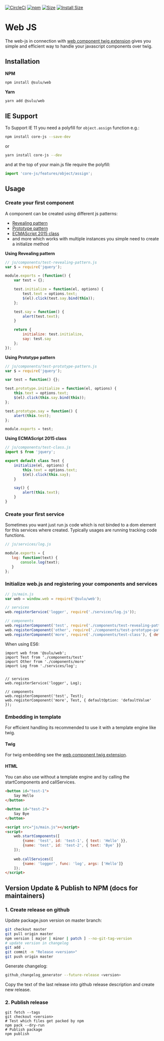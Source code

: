 [![CircleCi](https://circleci.com/gh/sulu/web-js.png?style=shield)](https://circleci.com/gh/sulu/web-js)
[![npm](https://img.shields.io/npm/v/@sulu/web.svg)](https://www.npmjs.com/package/@sulu/web)
[![Size](https://img.shields.io/github/size/sulu/web-js/packages/core/core.js.svg)](https://github.com/sulu/web-js/blob/master/packages/core/core.js)
[![Install Size](https://packagephobia.now.sh/badge?p=@sulu/web)](https://packagephobia.now.sh/result?p=@sulu/web)

# Web JS

The web-js in connection with [web component twig extension](https://github.com/sulu/web-twig)
gives you simple and efficient way to handle your javascript components over twig.

## Installation

**NPM**

```bash
npm install @sulu/web
```

**Yarn**

```bash
yarn add @sulu/web
```

## IE Support

To Support IE 11 you need a polyfill for `object.assign` function e.g.:

```bash
npm install core-js --save-dev
```

or

```bash
yarn install core-js --dev
```

and at the top of your main.js file require the polyfill:

```js
import 'core-js/features/object/assign';
```

## Usage

### Create your first component

A component can be created using different js patterns:

 - [Revealing pattern](https://addyosmani.com/resources/essentialjsdesignpatterns/book/#revealingmodulepatternjavascript)
 - [Prototype pattern](https://addyosmani.com/resources/essentialjsdesignpatterns/book/#prototypepatternjavascript)
 - [ECMAScript 2015 class](https://developer.mozilla.org/en-US/docs/Web/JavaScript/Reference/Classes)
 - and more which works with multiple instances you simple need to create a initialize method

**Using Revealing pattern**

```js
// js/components/test-revealing-pattern.js
var $ = require('jquery');

module.exports = (function() {
    var test = {};

    test.initialize = function(el, options) {
        test.text = options.text;
        $(el).click(test.say.bind(this));
    };

    test.say = function() {
        alert(test.text);
    }

    return {
        initialize: test.initialize,
        say: test.say
    };
});
```

**Using Prototype pattern**

```js
// js/components/test-prototype-pattern.js
var $ = require('jquery');

var test = function() {};

test.prototype.initialize = function(el, options) {
    this.text = options.text;
    $(el).click(this.say.bind(this));
};

test.prototype.say = function() {
    alert(this.test);
};

module.exports = test;
```

**Using ECMAScript 2015 class**

```js
// js/components/test-class.js
import $ from 'jquery';

export default class Test {
    initialize(el, options) {
        this.text = options.text;
        $(el).click(this.say);
    }

    say() {
        alert(this.text);
    }
}
```

### Create your first service

Sometimes you want just run js code which is not binded to a dom element for this services where created.
Typically usages are running tracking code functions.

```js
// js/services/log.js

module.exports = {
   log: function(text) {
       console.log(text);
   }    
};
```

### Initialize web.js and registering your components and services

```js
// js/main.js
var web = window.web = require('@sulu/web');

// services
web.registerService('logger', require('./services/log.js'));

// components
web.registerComponent('test', require('./components/test-revealing-pattern.js'));
web.registerComponent('other', require('./components/test-prototype-pattern.js'));
web.registerComponent('more', require('./components/test-class'), { defaultOption: 'defaultValue' });
```

When using ES6:

```
import web from '@sulu/web';
import Test from './components/test'
import Other from './components/more'
import Log from './services/log';


// services
web.registerService('logger', Log);

// components
web.registerComponent('test', Test);
web.registerComponent('more', Test, { defaultOption: 'defaultValue' });
```

### Embedding in template

For efficient handling its recommended to use it with a template engine like twig.

#### Twig

For twig embedding see the [web component twig extension](https://github.com/sulu/web-twig).

#### HTML

You can also use without a template engine and by calling the startComponents and callServices.

```html
<button id="test-1">
    Say Hello
</button>

<button id="test-2">
    Say Bye
</button>

<script src="js/main.js"></script>
<script>
    web.startComponents([
        {name: 'test', id: 'test-1', { text: 'Hello' }}, 
        {name: 'test', id: 'test-2', { text: 'Bye' }}
    ]);
    
    web.callServices([
        {name: 'logger', func: 'log', args: ['Hello']}
    ]);
</script>
```

## Version Update & Publish to NPM (docs for maintainers)

### 1. Create release on github

Update package.json version on master branch:

```bash
git checkout master
git pull origin master
npm version [ major | minor | patch ] --no-git-tag-version
# update version in changelog
git add .
git commit -m "Release <version>"
git push origin master
```

Generate changelog:

```bash
github_changelog_generator --future-release <version>
```

Copy the text of the last release into github release description and create new release.

### 2. Publish release

```
git fetch --tags
git checkout <version>
# Test which files get packed by npm
npm pack --dry-run
# Publish package
npm publish
```
